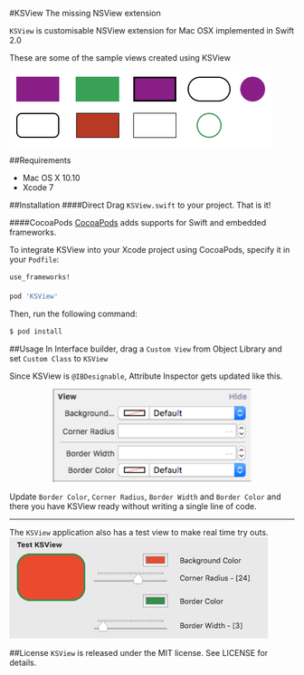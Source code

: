 #KSView
The missing NSView extension

`KSView` is customisable NSView extension for Mac OSX implemented in Swift 2.0

These are some of the sample views created using KSView

![Sample](./Images/sample.png)

##Requirements
- Mac OS X 10.10
- Xcode 7

##Installation
####Direct
Drag `KSView.swift` to your project. That is it!

####CocoaPods
[CocoaPods](http://cocoapods.org) adds supports for Swift and embedded frameworks.

To integrate KSView into your Xcode project using CocoaPods, specify it in your `Podfile`:

```ruby
use_frameworks!

pod 'KSView'
```

Then, run the following command:

```bash
$ pod install
```


##Usage
In Interface builder, drag a `Custom View` from Object Library and set `Custom Class` to `KSView`

Since KSView is `@IBDesignable`, Attribute Inspector gets updated like this.

<div align="center">
<img src="Images/ibinspectable.png" style = "width:350px;"/>
</div>

Update `Border Color`, `Corner Radius`, `Border Width` and `Border Color` and there you have KSView ready without writing a single line of code.

---
The `KSView` application also has a test view to make real time try outs.
![](./Images/testView.png)

##License
`KSView` is released under the MIT license. See LICENSE for details.


